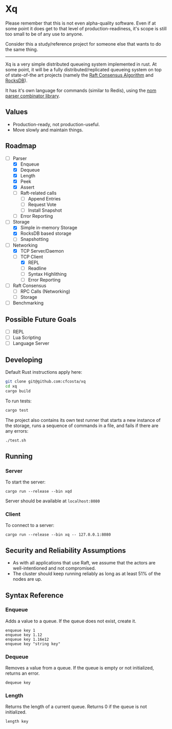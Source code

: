 # Xq

Please remember that this is not even alpha-quality software. Even if at some
point it does get to that level of production-readiness, it's scope is still
too small to be of any use to anyone.

Consider this a study/reference project for someone else that wants to do the
same thing.

---

Xq is a very simple distributed queueing system implemented in rust. At some
point, it will be a fully distributed/replicated queueing system on top of
state-of-the art projects (namely the [Raft Consensus
Algorithm](https://raft.github.io/) and [RocksDB](https://rocksdb.org/)).

It has it's own language for commands (similar to Redis), using the [nom parser
combinator library](https://github.com/Geal/nom).

## Values

- Production-ready, not production-useful.
- Move slowly and maintain things.

## Roadmap

- [ ] Parser
  - [x] Enqueue
  - [x] Dequeue
  - [x] Length
  - [x] Peek
  - [x] Assert
  - [ ] Raft-related calls
    - [ ] Append Entries
    - [ ] Request Vote
    - [ ] Install Snapshot
  - [ ] Error Reporting
- [ ] Storage
  - [x] Simple in-memory Storage
  - [x] RocksDB based storage
  - [ ] Snapshotting
- [ ] Networking
  - [x] TCP Server/Daemon
  - [ ] TCP Client
    - [x] REPL
    - [ ] Readline
    - [ ] Syntax Highlithing
    - [ ] Error Reporting
- [ ] Raft Consensus
  - [ ] RPC Calls (Networking)
  - [ ] Storage
- [ ] Benchmarking

## Possible Future Goals

- [ ] REPL
- [ ] Lua Scripting
- [ ] Language Server

## Developing

Default Rust instructions apply here:

```sh
git clone git@github.com:cfcosta/xq
cd xq
cargo build
```

To run tests:

```sh
cargo test
```

The project also contains its own test runner that starts a new instance of the
storage, runs a sequence of commands in a file, and fails if there are any errors:

```sh
./test.sh
```

## Running

### Server 

To start the server:

```
cargo run --release --bin xqd
```

Server should be available at `localhost:8080`

### Client 

To connect to a server:

```
cargo run --release --bin xq -- 127.0.0.1:8080
```

## Security and Reliability Assumptions

- As with all applications that use Raft, we assume that the actors are
  well-intentioned and not compromised.
- The cluster should keep running reliably as long as at least 51% of the nodes
  are up.

## Syntax Reference

### Enqueue

Adds a value to a queue. If the queue does not exist, create it.

```
enqueue key 1
enqueue key 1.12
enqueue key 1.16e12
enqueue key "string key"
```

### Dequeue

Removes a value from a queue. If the queue is empty or not initialized, returns an error.

```
dequeue key
```

### Length

Returns the length of a current queue. Returns 0 if the queue is not initialized.

```
length key
```

